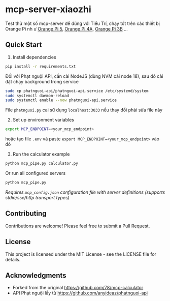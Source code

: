 # mcp-server-xiaozhi

Test thử một số mcp-server để dùng với Tiểu Trí, chạy tốt trên các thiết bị Orange Pi nh ư 
[Orange Pi 5](https://orangepi.vn/shop/orange-pi-5-chip-rk3588s-ram-8gb), [Orange Pi 4A](https://orangepi.vn/shop/orange-pi-4a-phien-ban-2gb-ram), [Orange Pi 3B](https://orangepi.vn/shop/orange-pi-3b-chip-rk3566-wifi5-bt5-ram-4gb) ...

## Quick Start

1. Install dependencies 
```bash
pip install -r requirements.txt
```
Đối với Phạt nguội API, cần cài NodeJS (dùng NVM cài node 18), sau đó cài đặt chạy background trong service
```bash
sudo cp phatnguoi-api/phatnguoi-api.service /etc/systemd/system
sudo systemctl daemon-reload
sudo systemctl enable --now phatnguoi-api.service
```
File `phatnguoi.py` cai sử dụng `localhost:3033` nếu thay đổi phải sửa file này

2. Set up environment variables
```bash
export MCP_ENDPOINT=<your_mcp_endpoint>
```
hoặc tạo file `.env` và paste `export MCP_ENDPOINT=<your_mcp_endpoint>` vào đó

3. Run the calculator example
```bash
python mcp_pipe.py calculator.py
```

Or run all configured servers
```bash
python mcp_pipe.py
```

*Requires `mcp_config.json` configuration file with server definitions (supports stdio/sse/http transport types)*

## Contributing 

Contributions are welcome! Please feel free to submit a Pull Request.

## License

This project is licensed under the MIT License - see the LICENSE file for details.

## Acknowledgments

- Forked from the original https://github.com/78/mcp-calculator
- API Phạt nguội lấy từ https://github.com/anyideaz/phatnguoi-api

